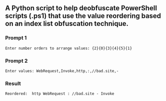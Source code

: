 ## A Python script to help deobfuscate PowerShell scripts (.ps1) that use the value reordering based on an index list obfuscation technique.
### Prompt 1
```
Enter number orders to arrange values: {2}{0}{3}{4}{5}{1}
```
### Prompt 2
```
Enter values: WebRequest,Invoke,http,:,//bad.site,-
```
### Result
```
Reordered:  http WebRequest : //bad.site - Invoke
```
